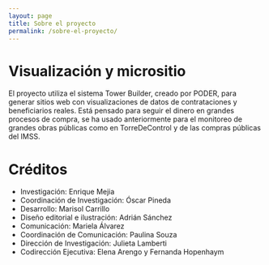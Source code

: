 ```yaml
---
layout: page
title: Sobre el proyecto
permalink: /sobre-el-proyecto/
---
```


# Visualización y micrositio

El proyecto utiliza el sistema Tower Builder, creado por PODER, para generar sitios web con visualizaciones de datos de contrataciones y beneficiarios reales. Está pensado para seguir el dinero en grandes procesos de compra, se ha usado anteriormente para el monitoreo de grandes obras públicas como en TorreDeControl y de las compras públicas del IMSS.

# Créditos

- Investigación: Enrique Mejia
- Coordinación de Investigación: Óscar Pineda
- Desarrollo: Marisol Carrillo
- Diseño editorial e ilustración: Adrián Sánchez
- Comunicación: Mariela Álvarez
- Coordinación de Comunicación: Paulina Souza
- Dirección de Investigación: Julieta Lamberti
- Codirección Ejecutiva: Elena Arengo y Fernanda Hopenhaym

